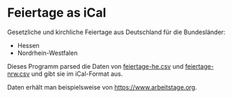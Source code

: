 # Feiertage as iCal

Gesetzliche und kirchliche Feiertage aus Deutschland für die Bundesländer:

- Hessen
- Nordrhein-Westfalen

Dieses Programm parsed die Daten von [feiertage-he.csv](feiertage-he.csv) und [feiertage-nrw.csv](feiertage-nrw.csv) und gibt sie im iCal-Format aus.

Daten erhält man beispielsweise von https://www.arbeitstage.org.
